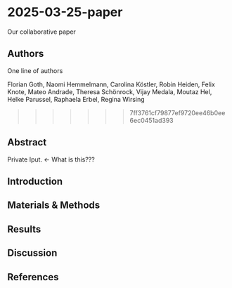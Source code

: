 # 2025-03-25-paper
Our collaborative paper

## Authors

One line of authors

Florian Goth, Naomi Hemmelmann, Carolina Köstler, Robin Heiden, Felix Knote, Mateo Andrade, Theresa Schönrock, Vijay Medala, Moutaz Hel, Helke Parussel, Raphaela Erbel, Regina Wirsing
>>>>>>> 7ff3761cf79877ef9720ee46b0ee6ec0451ad393

## Abstract
Private Iput. <- What is this???

## Introduction

## Materials & Methods

## Results

## Discussion

## References


